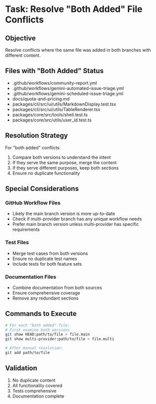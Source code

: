 # Task: Resolve "Both Added" File Conflicts

## Objective

Resolve conflicts where the same file was added in both branches with different content.

## Files with "Both Added" Status

- .github/workflows/community-report.yml
- .github/workflows/gemini-automated-issue-triage.yml
- .github/workflows/gemini-scheduled-issue-triage.yml
- docs/quota-and-pricing.md
- packages/cli/src/ui/utils/MarkdownDisplay.test.tsx
- packages/cli/src/ui/utils/TableRenderer.tsx
- packages/core/src/tools/shell.test.ts
- packages/core/src/utils/user_id.test.ts

## Resolution Strategy

For "both added" conflicts:

1. Compare both versions to understand the intent
2. If they serve the same purpose, merge the content
3. If they serve different purposes, keep both sections
4. Ensure no duplicate functionality

## Special Considerations

### GitHub Workflow Files

- Likely the main branch version is more up-to-date
- Check if multi-provider branch has any unique workflow needs
- Prefer main branch version unless multi-provider has specific requirements

### Test Files

- Merge test cases from both versions
- Ensure no duplicate test names
- Include tests for both feature sets

### Documentation Files

- Combine documentation from both sources
- Ensure comprehensive coverage
- Remove any redundant sections

## Commands to Execute

```bash
# For each "both added" file:
# First examine both versions
git show HEAD:path/to/file > file.main
git show multi-provider:path/to/file > file.multi

# After manual resolution:
git add path/to/file
```

## Validation

1. No duplicate content
2. All functionality covered
3. Tests comprehensive
4. Documentation complete
